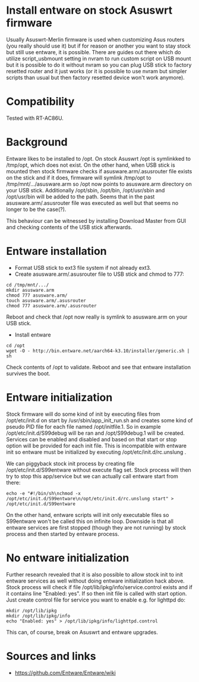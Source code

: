# Install entware on stock Asuswrt firmware
Usually Asuswrt-Merlin firmware is used when customizing Asus routers (you really should use it) but if for reason or another you want to stay stock but still use entware, it is possible. There are guides out there which do utilize script_usbmount setting in nvram to run custom script on USB mount but it is possible to do it without nvram so you can plug USB stick to factory resetted router and it just works (or it is possible to use nvram but simpler scripts than usual but then factory resetted device won't work anymore).

# Compatibility
Tested with RT-AC86U.

# Background
Entware likes to be installed to /opt. On stock Asuswrt /opt is symlinkked to /tmp/opt, which does not exist. On the other hand, when USB stick is mounted then stock firmware checks if asusware.arm/.asusrouter file exists on the stick and if it does, firmware will symlink /tmp/opt to /tmp/mnt/.../asusware.arm so /opt now points to asusware.arm directory on your USB stick. Additionally /opt/sbin, /opt/bin, /opt/usr/sbin and /opt/usr/bin will be added to the path. Seems that in the past asusware.arm/.asusrouter file was executed as well but that seems no longer to be the case(?).

This behaviour can be witnessed by installing Download Master from GUI and checking contents of the USB stick afterwards.

# Entware installation
- Format USB stick to ext3 file system if not already ext3.
- Create asusware.arm/.asusrouter file to USB stick and chmod to 777:
```
cd /tmp/mnt/.../
mkdir asusware.arm
chmod 777 asusware.arm/
touch asusware.arm/.asusrouter
chmod 777 asusware.arm/.asusrouter
```
Reboot and check that /opt now really is symlink to asusware.arm on your USB stick.
- Install entware
```
cd /opt
wget -O - http://bin.entware.net/aarch64-k3.10/installer/generic.sh | sh
```
Check contents of /opt to validate. Reboot and see that entware installation survives the boot.

# Entware initialization
Stock firmware will do some kind of init by executing files from /opt/etc/init.d on start by /usr/sbin/app_init_run.sh and creates some kind of pseudo PID file for each file named /opt/initfile.1. So in example /opt/etc/init.d/S99debug will be ran and /opt/S99debug.1 will be created. Services can be enabled and disabled and based on that start or stop option will be provided for each init file. This is incompatible with entware init so entware must be initialized by executing /opt/etc/init.d/rc.unslung . 

We can piggyback stock init process by creating file /opt/etc/init.d/S99entware without execute flag set. Stock process will then try to stop this app/service but we can actually call entware start from there:

```
echo -e "#!/bin/sh\nchmod -x /opt/etc/init.d/S99entware\n/opt/etc/init.d/rc.unslung start" > /opt/etc/init.d/S99entware
```

On the other hand, entware scripts will init only executable files so S99entware won't be called this on infinite loop. Downside is that all entware services are first stopped (though they are not running) by stock process and then started by entware process. 

# No entware initialization
Further research revealed that it is also possible to allow stock init to init entware services as well without doing entware initialization hack above. Stock process will check if file /opt/lib/ipkg/info/service.control exists and if it contains line "Enabled: yes". If so then init file is called with start option. Just create control file for service you want to enable e.g. for lighttpd do: 

```
mkdir /opt/lib/ipkg
mkdir /opt/lib/ipkg/info
echo "Enabled: yes" > /opt/lib/ipkg/info/lighttpd.control
```

This can, of course, break on Asuswrt and entware upgrades.

# Sources and links
- https://github.com/Entware/Entware/wiki




